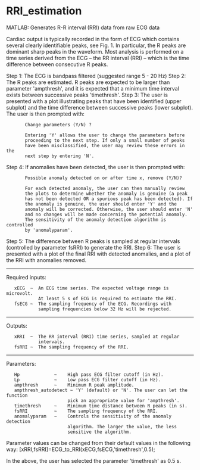 # RRI_estimation
MATLAB: Generates R-R interval (RRI) data from raw ECG data

Cardiac output is typically recorded in the form of ECG which contains several
clearly identifiable peaks, see Fig. 1. In particular, the R peaks are dominant
sharp peaks in the waveform. Most analysis is performed on a time series derived
from the ECG – the RR interval (RRI) – which is the time difference between
consecutive R peaks.


 
   Step 1: The ECG is bandpass filtered (suggested range 5 - 20 Hz)
   Step 2: The R peaks are estimated. R peaks are expected to be larger
           than parameter 'ampthresh', and it is expected that a minimum 
           time interval exists between successive peaks 'timethresh'.
   Step 3: The user is presented with a plot illustrating peaks that have
           been identified (upper subplot) and the time difference between 
           successive peaks (lower subplot). 
           The user is then prompted with: 
 
           Change parameters (Y/N) ?
 
           Entering 'Y' allows the user to change the parameters before 
           proceeding to the next step. If only a small number of peaks 
           have been misclassified, the user may review these errors in the
           next step by entering 'N'.
 
   Step 4: If anomalies have been detected, the user is then prompted
           with:
 
           Possible anomaly detected on or after time x, remove (Y/N)? 
 
           For each detected anomaly, the user can then manually review
           the plots to determine whether the anomaly is genuine (a peak
           has not been detected OR a spurious peak has been detected). If
           the anomaly is genuine, the user should enter 'Y' and the
           anomaly will be corrected. Otherwise, the user should enter 'N'
           and no changes will be made concerning the potential anomaly.
           The sensitivity of the anomaly detection algorithm is controlled
           by 'anomalyparam'.
   Step 5: The difference between R peaks is sampled at regular intervals
           (controlled by parameter fsRRI) to generate the RRI.
   Step 6: The user is presented with a plot of the final RRI with
           detected anomalies, and a plot of the RRI with anomalies removed. 
           
 -------------------------------------------------------------------------
 Required inputs:
 
       xECG  ~  An ECG time series. The expected voltage range is microvolt.
                At least 5 s of ECG is required to estimate the RRI.
       fsECG ~  The sampling frequency of the ECG. Recordings with
                sampling frequencies below 32 Hz will be rejected.
 
 -------------------------------------------------------------------------
 Outputs:
 
       xRRI  ~  The RR interval (RRI) time series, sampled at regular
                intervals.
       fsRRI ~  The sampling frequency of the RRI.
 
-------------------------------------------------------------------------
 Parameters:
 
       Hp             ~    High pass ECG filter cutoff (in Hz).
       Lp             ~    Low pass ECG filter cutoff (in Hz).
       ampthresh      ~    Minimum R peak amplitude.
       ampthresh_autodetect ~ 'Y' (default) or 'N'. The user can let the function 
                           pick an appropriate value for 'ampthresh'.   
       timethresh     ~    Minimum time distance between R peaks (in s). 
       fsRRI          ~    The sampling frequency of the RRI.
       anomalyparam   ~    Controls the sensitivity of the anomaly detection
                           algorithm. The larger the value, the less
                           sensitive the algorithm.
           
 
 Parameter values can be changed from their default values in the following
 way:
          [xRRI,fsRRI]=ECG_to_RRI(xECG,fsECG,'timethresh',0.5);
 
 In the above, the user has selected the parameter 'timethresh' as 0.5 s. 
